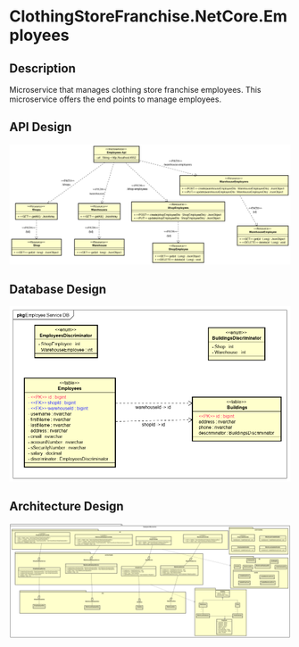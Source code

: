 # ClothingStoreFranchise.NetCore.Employees

**Description**
----------------

Microservice that manages clothing store franchise employees. This microservice offers the end points to manage employees.

**API Design**
----------------

![apiDesign](https://github.com/ClothingStoreFranchise/ClothingStoreFranchise.NetCore.Employees/blob/develop/figures/employeesApi.png)

**Database Design**
----------------

![databaseDesign](https://github.com/ClothingStoreFranchise/ClothingStoreFranchise.NetCore.Employees/blob/develop/figures/EmployeesDb.png)

**Architecture Design**
----------------

![architectureDesign](https://github.com/ClothingStoreFranchise/ClothingStoreFranchise.NetCore.Employees/blob/develop/figures/EmployeesComponent.png)
